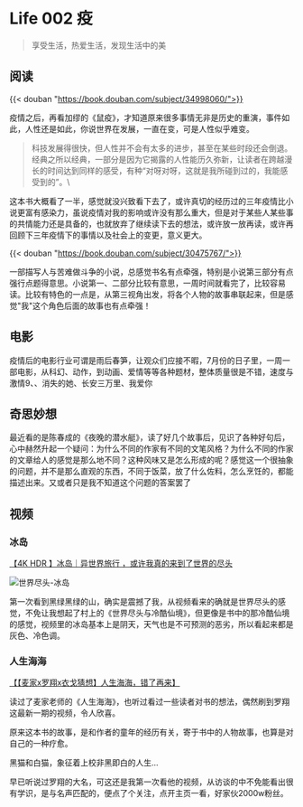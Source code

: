 # Life 002 疫


> 享受生活，热爱生活，发现生活中的美

## 阅读

{{< douban "https://book.douban.com/subject/34998060/">}}

疫情之后，再看加缪的《鼠疫》，才知道原来很多事情无非是历史的重演，事件如此，人性还是如此，你说世界在发展，一直在变，可是人性似乎难变。

> 科技发展得很快，但人性并不会有太多的进步，甚至在某些时段还会倒退。经典之所以经典，一部分是因为它揭露的人性能历久弥新，让读者在跨越漫长的时间达到同样的感受，有种“对呀对呀，这就是我所碰到过的，我能感受到的”。\

这本书大概看了一半，感觉就没兴致看下去了，或许真切的经历过的三年疫情比小说更富有感染力，虽说疫情对我的影响或许没有那么重大，但是对于某些人某些事的共情能力还是具备的，也就放弃了继续读下去的想法，或许放一放再读，或许再回顾下三年疫情下的事情以及社会上的变更，意义更大。

{{< douban "https://book.douban.com/subject/30475767/">}}

一部描写人与苦难做斗争的小说，总感觉书名有点牵强，特别是小说第三部分有点强行点题得意思。小说第一、二部分比较有意思，一周时间就看完了，比较容易读。比较有特色的一点是，从第三视角出发，将各个人物的故事串联起来，但是感觉"我"这个角色后面的故事也有点牵强！

## 电影
疫情后的电影行业可谓是雨后春笋，让观众们应接不暇，7月份的日子里，一周一部电影，从科幻、动作，到动画、爱情等等各种题材，整体质量很是不错，速度与激情9、、消失的她、长安三万里、我爱你

## 奇思妙想
最近看的是陈春成的《夜晚的潜水艇》，读了好几个故事后，见识了各种好句后，心中赫然升起一个疑问：为什么不同的作家有不同的文笔风格？为什么不同的作家的文章给人的感觉是那么地不同？这种风味又是怎么形成的呢？感觉这一个很抽象的问题，并不是那么直观的东西，不同于饭菜，放了什么佐料，怎么烹饪的，都能描述出来。又或者只是我不知道这个问题的答案罢了

## 视频

### 冰岛
[【4K HDR 】冰岛｜异世界旅行 ，或许我真的来到了世界的尽头](https://www.youtube.com/watch?v=rGmoljGmKPI)

![世界尽头-冰岛](image.png)

第一次看到黑绿黑绿的山，确实是震撼了我，从视频看来的确就是世界尽头的感觉，不免让我想起了村上的《世界尽头与冷酷仙境》，但更像是书中的那冷酷仙境的感觉，视频里的冰岛基本上是阴天，天气也是不可预测的恶劣，所以看起来都是灰色、冷色调。

### 人生海海

[【【麦家x罗翔x衣戈猜想】人生海海，错了再来】](https://www.bilibili.com/video/BV1j84y1D7pP?vd_source=926bcbf28c379433e67b4aef3dbc19f7)

读过了麦家老师的《人生海海》，也听过看过一些读者对书的想法，偶然刷到罗翔这最新一期的视频，令人欣喜。

原来这本书的故事，是和作者的童年的经历有关，寄于书中的人物故事，也算是对自己的一种疗愈。

黑猫和白猫，象征着上校非黑即白的人生...

早已听说过罗翔的大名，可这还是我第一次看他的视频，从访谈的中不免能看出很有学识，是与名声匹配的，便点了个关注，点开主页一看，好家伙2000w粉丝。
